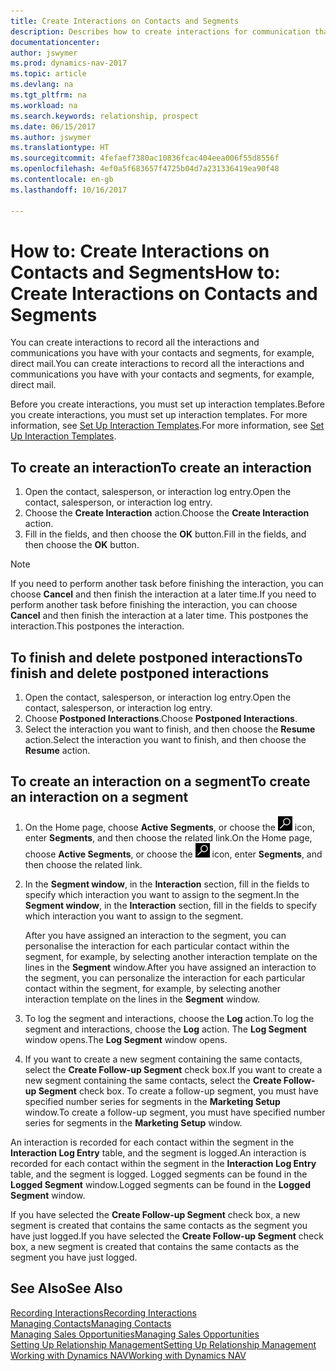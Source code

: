 ```yaml
---
title: Create Interactions on Contacts and Segments
description: Describes how to create interactions for communication that you have with your contacts and segments in Dynamics NAV, for example, direct mail.
documentationcenter: 
author: jswymer
ms.prod: dynamics-nav-2017
ms.topic: article
ms.devlang: na
ms.tgt_pltfrm: na
ms.workload: na
ms.search.keywords: relationship, prospect
ms.date: 06/15/2017
ms.author: jswymer
ms.translationtype: HT
ms.sourcegitcommit: 4fefaef7380ac10836fcac404eea006f55d8556f
ms.openlocfilehash: 4ef0a5f683657f4725b04d7a231336419ea90f48
ms.contentlocale: en-gb
ms.lasthandoff: 10/16/2017

---
```

# <a name="how-to-create-interactions-on-contacts-and-segments"></a><span data-ttu-id="a099c-103">How to: Create Interactions on Contacts and Segments</span><span class="sxs-lookup"><span data-stu-id="a099c-103">How to: Create Interactions on Contacts and Segments</span></span>
<span data-ttu-id="a099c-104">You can create interactions to record all the interactions and communications you have with your contacts and segments, for example, direct mail.</span><span class="sxs-lookup"><span data-stu-id="a099c-104">You can create interactions to record all the interactions and communications you have with your contacts and segments, for example, direct mail.</span></span>

<span data-ttu-id="a099c-105">Before you create interactions, you must set up interaction templates.</span><span class="sxs-lookup"><span data-stu-id="a099c-105">Before you create interactions, you must set up interaction templates.</span></span> <span data-ttu-id="a099c-106">For more information, see  [Set Up Interaction Templates](marketing-interactions.md).</span><span class="sxs-lookup"><span data-stu-id="a099c-106">For more information, see  [Set Up Interaction Templates](marketing-interactions.md).</span></span>

## <a name="to-create-an-interaction"></a><span data-ttu-id="a099c-107">To create an interaction</span><span class="sxs-lookup"><span data-stu-id="a099c-107">To create an interaction</span></span>
1. <span data-ttu-id="a099c-108">Open the contact, salesperson, or interaction log entry.</span><span class="sxs-lookup"><span data-stu-id="a099c-108">Open the contact, salesperson, or interaction log entry.</span></span>
2. <span data-ttu-id="a099c-109">Choose the **Create Interaction** action.</span><span class="sxs-lookup"><span data-stu-id="a099c-109">Choose the **Create Interaction** action.</span></span>
3. <span data-ttu-id="a099c-110">Fill in the fields, and then choose the **OK** button.</span><span class="sxs-lookup"><span data-stu-id="a099c-110">Fill in the fields, and then choose the **OK** button.</span></span>

> [!NOTE]  
>   <span data-ttu-id="a099c-111">If you need to perform another task before finishing the interaction, you can choose **Cancel** and then finish the interaction at a later time.</span><span class="sxs-lookup"><span data-stu-id="a099c-111">If you need to perform another task before finishing the interaction, you can choose **Cancel** and then finish the interaction at a later time.</span></span> <span data-ttu-id="a099c-112">This postpones the interaction.</span><span class="sxs-lookup"><span data-stu-id="a099c-112">This postpones the interaction.</span></span>

## <a name="to-finish-and-delete-postponed-interactions"></a><span data-ttu-id="a099c-113">To finish and delete postponed interactions</span><span class="sxs-lookup"><span data-stu-id="a099c-113">To finish and delete postponed interactions</span></span>
1. <span data-ttu-id="a099c-114">Open the contact, salesperson, or interaction log entry.</span><span class="sxs-lookup"><span data-stu-id="a099c-114">Open the contact, salesperson, or interaction log entry.</span></span>
2. <span data-ttu-id="a099c-115">Choose **Postponed Interactions**.</span><span class="sxs-lookup"><span data-stu-id="a099c-115">Choose **Postponed Interactions**.</span></span>
3. <span data-ttu-id="a099c-116">Select the interaction you want to finish, and then choose the **Resume** action.</span><span class="sxs-lookup"><span data-stu-id="a099c-116">Select the interaction you want to finish, and then choose the **Resume** action.</span></span>

## <a name="to-create-an-interaction-on-a-segment"></a><span data-ttu-id="a099c-117">To create an interaction on a segment</span><span class="sxs-lookup"><span data-stu-id="a099c-117">To create an interaction on a segment</span></span>
1. <span data-ttu-id="a099c-118">On the Home page, choose **Active Segments**, or choose the ![Search for Page or Report](media/ui-search/search_small.png "Search for Page or Report icon") icon, enter **Segments**, and then choose the related link.</span><span class="sxs-lookup"><span data-stu-id="a099c-118">On the Home page, choose **Active Segments**, or choose the ![Search for Page or Report](media/ui-search/search_small.png "Search for Page or Report icon") icon, enter **Segments**, and then choose the related link.</span></span>
2. <span data-ttu-id="a099c-119">In the **Segment window**, in the **Interaction** section, fill in the fields to specify which interaction you want to assign to the segment.</span><span class="sxs-lookup"><span data-stu-id="a099c-119">In the **Segment window**, in the **Interaction** section, fill in the fields to specify which interaction you want to assign to the segment.</span></span>

    <span data-ttu-id="a099c-120">After you have assigned an interaction to the segment, you can personalise the interaction for each particular contact within the segment, for example, by selecting another interaction template on the lines in the **Segment** window.</span><span class="sxs-lookup"><span data-stu-id="a099c-120">After you have assigned an interaction to the segment, you can personalize the interaction for each particular contact within the segment, for example, by selecting another interaction template on the lines in the **Segment** window.</span></span>  
3. <span data-ttu-id="a099c-121">To log the segment and interactions, choose the **Log** action.</span><span class="sxs-lookup"><span data-stu-id="a099c-121">To log the segment and interactions, choose the **Log** action.</span></span> <span data-ttu-id="a099c-122">The **Log Segment** window opens.</span><span class="sxs-lookup"><span data-stu-id="a099c-122">The **Log Segment** window opens.</span></span>
4. <span data-ttu-id="a099c-123">If you want to create a new segment containing the same contacts, select the **Create Follow-up Segment** check box.</span><span class="sxs-lookup"><span data-stu-id="a099c-123">If you want to create a new segment containing the same contacts, select the **Create Follow-up Segment** check box.</span></span> <span data-ttu-id="a099c-124">To create a follow-up segment, you must have specified number series for segments in the **Marketing Setup** window.</span><span class="sxs-lookup"><span data-stu-id="a099c-124">To create a follow-up segment, you must have specified number series for segments in the **Marketing Setup** window.</span></span>

<span data-ttu-id="a099c-125">An interaction is recorded for each contact within the segment in the **Interaction Log Entry** table, and the segment is logged.</span><span class="sxs-lookup"><span data-stu-id="a099c-125">An interaction is recorded for each contact within the segment in the **Interaction Log Entry** table, and the segment is logged.</span></span> <span data-ttu-id="a099c-126">Logged segments can be found in the **Logged Segment** window.</span><span class="sxs-lookup"><span data-stu-id="a099c-126">Logged segments can be found in the **Logged Segment** window.</span></span>

<span data-ttu-id="a099c-127">If you have selected the **Create Follow-up Segment** check box, a new segment is created that contains the same contacts as the segment you have just logged.</span><span class="sxs-lookup"><span data-stu-id="a099c-127">If you have selected the **Create Follow-up Segment** check box, a new segment is created that contains the same contacts as the segment you have just logged.</span></span>

## <a name="see-also"></a><span data-ttu-id="a099c-128">See Also</span><span class="sxs-lookup"><span data-stu-id="a099c-128">See Also</span></span>
[<span data-ttu-id="a099c-129">Recording Interactions</span><span class="sxs-lookup"><span data-stu-id="a099c-129">Recording Interactions</span></span>](marketing-interactions.md)  
[<span data-ttu-id="a099c-130">Managing Contacts</span><span class="sxs-lookup"><span data-stu-id="a099c-130">Managing Contacts</span></span>](marketing-contacts.md)  
[<span data-ttu-id="a099c-131">Managing Sales Opportunities</span><span class="sxs-lookup"><span data-stu-id="a099c-131">Managing Sales Opportunities</span></span>](marketing-manage-sales-opportunities.md)  
[<span data-ttu-id="a099c-132">Setting Up Relationship Management</span><span class="sxs-lookup"><span data-stu-id="a099c-132">Setting Up Relationship Management</span></span>](marketing-setup-marketing.md)  
[<span data-ttu-id="a099c-133">Working with Dynamics NAV</span><span class="sxs-lookup"><span data-stu-id="a099c-133">Working with Dynamics NAV</span></span>](ui-work-product.md)

